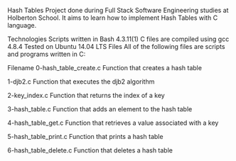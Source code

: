 Hash Tables
Project done during Full Stack Software Engineering studies at Holberton School. It aims to learn how to implement Hash Tables with C language.

Technologies
Scripts written in Bash 4.3.11(1)
C files are compiled using gcc 4.8.4
Tested on Ubuntu 14.04 LTS
Files
All of the following files are scripts and programs written in C:

Filename
0-hash_table_create.c
Function that creates a hash table

1-djb2.c
Function that executes the djb2 algorithm

2-key_index.c
Function that returns the index of a key

3-hash_table.c
Function that adds an element to the hash table

4-hash_table_get.c
Function that retrieves a value associated with a key

5-hash_table_print.c
Function that prints a hash table

6-hash_table_delete.c
Function that deletes a hash table